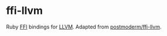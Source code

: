 # ffi-llvm

Ruby [FFI](http://github.com/ffi/ffi) bindings for [LLVM](http://llvm.org). Adapted from [postmoderm/ffi-llvm](https://github.com/postmodern/ffi-llvm).
